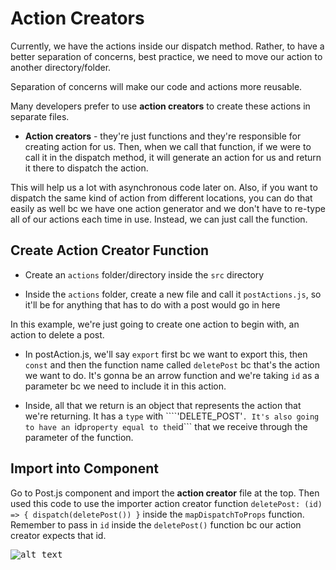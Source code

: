 # Action Creators

Currently, we have the actions inside our dispatch method. Rather, to have a better separation of concerns, best practice, we need to move our action to another directory/folder.

Separation of concerns will make our code and actions more reusable.

Many developers prefer to use **action creators** to create these actions in separate files.

* **Action creators** - they're just functions and they're responsible for creating action for us. Then, when we call that function, if we were to call it in the dispatch method, it will generate an action for us and return it there to dispatch the action.

This will help us a lot with asynchronous code later on. Also, if you want to dispatch the same kind of action from different locations, you can do that easily as well bc we have one action generator and we don't have to re-type all of our actions each time in use. Instead, we can just call the function.

## Create Action Creator Function

* Create an ```actions``` folder/directory inside the ```src``` directory

* Inside the ```actions``` folder, create a new file and call it ```postActions.js```, so it'll be for anything that has to do with a post would go in here


In this example, we're just going to create one action to begin with, an action to delete a post.

* In postAction.js, we'll say ```export``` first bc we want to export this, then ```const``` and then the function name called ```deletePost``` bc that's the action we want to do. It's gonna be an arrow function and we're taking ```id``` as a parameter bc we need to include it in this action.

* Inside, all that we return is an object that represents the action that we're returning. It has a ```type``` with ````'DELETE_POST'```. It's also going to have an ```id``` property equal to the ```id``` that we receive through the parameter of the function.

## Import into Component

Go to Post.js component and import the **action creator** file at the top. Then used this code to use the importer action creator function ```deletePost: (id) => { dispatch(deletePost()) }``` inside the ```mapDispatchToProps``` function. Remember to pass in ```id``` inside the ```deletePost()``` function bc our action creator expects that id.


<kbd>![alt text](img/screenshot.png "screenshot")</kbd>